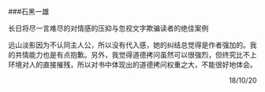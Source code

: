###石黑一雄

长日将尽一言难尽的对情感的压抑与忽视文字欺骗读者的绝佳案例

远山淡影因为不认同主人公，所以没有代入感，她的纠结总觉得是作者强加的。我的共情能力也是有点抱歉。另外，我觉得道德拷问虽然可以很强烈，但终究比不上环境对人的直接摧残，所以对书中体现出的道德拷问权重之大，不能很好地体会。

<p align="right">18/10/20</p>